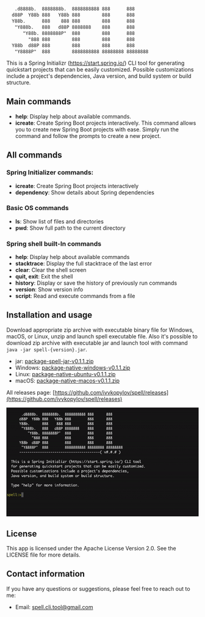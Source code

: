 
       .d8888b.  8888888b.  8888888888 888      888
      d88P  Y88b 888   Y88b 888        888      888
      Y88b.      888    888 888        888      888
       "Y888b.   888   d88P 8888888    888      888
          "Y88b. 8888888P"  888        888      888
            "888 888        888        888      888
      Y88b  d88P 888        888        888      888
       "Y8888P"  888        8888888888 88888888 88888888

This is a Spring Initializr (https://start.spring.io/) CLI tool for generating quickstart projects 
that can be easily customized.
Possible customizations include a project's dependencies, Java version, and build system or
build structure.

## Main commands
- **help**: Display help about available commands.
- **icreate**: Create Spring Boot projects interactively. This command allows you to 
create new Spring Boot projects with ease. Simply run the command and follow the prompts to create a new project.

## All commands

### Spring Initializer commands:

- **icreate**: Create Spring Boot projects interactively
- **dependency**: Show details about Spring dependencies

### Basic OS commands

- **ls**: Show list of files and directories
- **pwd**: Show full path to the current directory

### Spring shell built-In commands

-   **help**: Display help about available commands
-   **stacktrace**: Display the full stacktrace of the last error
-   **clear**: Clear the shell screen
-   **quit, exit**: Exit the shell
-   **history**: Display or save the history of previously run commands
-   **version**: Show version info
-   **script**: Read and execute commands from a file

## Installation and usage

Download appropriate zip archive with executable binary file for Windows, 
macOS, or Linux, unzip and launch spell executable file.
Also it's possible to download zip archive with executable jar and launch tool with command `java -jar spell-{version}.jar`.

- jar: [package-spell-jar-v0.1.1.zip](https://github.com/ivvkopylov/spell/releases/download/v0.1.1/package-spell-jar-v0.1.1.zip)
- Windows: [package-native-windows-v0.1.1.zip](https://github.com/ivvkopylov/spell/releases/download/v0.1.1/package-native-windows-v0.1.1.zip)
- Linux: [package-native-ubuntu-v0.1.1.zip](https://github.com/ivvkopylov/spell/releases/download/v0.1.1/package-native-ubuntu-v0.1.1.zip)
- macOS: [package-native-macos-v0.1.1.zip](https://github.com/ivvkopylov/spell/releases/download/v0.1.1/package-native-macos-v0.1.1.zip)

All releases page: [https://github.com/ivvkopylov/spell/releases](https://github.com/ivvkopylov/spell/releases)

![](https://github.com/ivvkopylov/spell/blob/master/assets/spell-demo.gif)

## License

This app is licensed under the Apache License Version 2.0. See the LICENSE file for more details.

## Contact information

If you have any questions or suggestions, please feel free to reach out to me:

 - Email: spell.cli.tool@gmail.com
